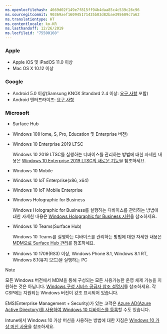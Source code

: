 ```yaml
---
ms.openlocfilehash: 4669d02f149e7f815ff94b4daa85c4c539c26c96
ms.sourcegitcommit: 90369aef160945171435b03d82bae395609c7a62
ms.translationtype: HT
ms.contentlocale: ko-KR
ms.lasthandoff: 12/26/2019
ms.locfileid: "75500160"
---
```



### <a name="apple"></a>Apple
- Apple iOS 및 iPadOS 11.0 이상
- Mac OS X 10.12 이상

### <a name="google"></a>Google
- Android 5.0 이상(Samsung KNOX Standard 2.4 이상: [요구 사항](https://www.samsungknox.com/en/knox-platform/supported-devices/2.4+) 포함)
- Android 엔터프라이즈: [요구 사항](https://support.google.com/work/android/topic/9428066)

### <a name="microsoft"></a>Microsoft

- Surface Hub
- Windows 10(Home, S, Pro, Education 및 Enterprise 버전)
- Windows 10 Enterprise 2019 LTSC

  Windows 10 2019 LTSC를 실행하는 디바이스를 관리하는 방법에 대한 자세한 내용은 [Windows 10 Enterprise 2019 LTSC의 새로운 기능](https://docs.microsoft.com/windows/whats-new/ltsc/whats-new-windows-10-2019)을 참조하세요.
  
- Windows 10 Mobile
- Windows 10 IoT Enterprise(x86, x64)
- Windows 10 IoT Mobile Enterprise
- Windows Holographic for Business

  Windows Holographic for Business를 실행하는 디바이스를 관리하는 방법에 대한 자세한 내용은 [Windows Holographic for Business 지원](../fundamentals/windows-holographic-for-business.md)을 참조하세요.

- Windows 10 Teams(Surface Hub)

   Windows 10 Teams를 실행하는 디바이스를 관리하는 방법에 대한 자세한 내용은 [MDM으로 Surface Hub 관리](https://docs.microsoft.com/surface-hub/manage-settings-with-mdm-for-surface-hub)를 참조하세요.
- Windows 10 1709(RS3) 이상, Windows Phone 8.1, Windows 8.1 RT, Windows 8.1(유지 모드)을 실행하는 PC

> [!NOTE]
> 모든 Windows 버전에서 MDM을 통해 구성되는 모든 사용가능한 운영 체제 기능을 지원하는 것은 아닙니다. [Windows 구성 서비스 공급자 참조 설명서](https://docs.microsoft.com/windows/configuration/provisioning-packages/how-it-pros-can-use-configuration-service-providers)를 참조하세요. 각 CSP에는 지원되는 Windows 버전이 강조 표시되어 있습니다.

EMS(Enterprise Management + Security)가 있는 고객은 [Azure AD(Azure Active Directory)를 사용하여 Windows 10 디바이스를 등록](/intune/windows-enroll)할 수도 있습니다.

Intune에서 Windows 10 가상 머신을 사용하는 방법에 대한 지침은 [Windows 10 가상 머신 사용](../fundamentals/windows-10-virtual-machines.md)을 참조하세요.

